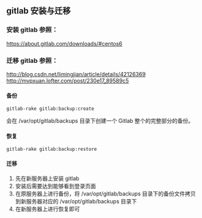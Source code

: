 ## gitlab 安装与迁移

### 安装 gitlab 参照：

https://about.gitlab.com/downloads/#centos6


### 迁移 gitlab 参照：

http://blog.csdn.net/limingjian/article/details/42126369  
http://mvpxuan.lofter.com/post/230e17_89589c5


#### 备份

    gitlab-rake gitlab:backup:create

会在 /var/opt/gitlab/backups 目录下创建一个 Gitlab 整个的完整部分的备份。

#### 恢复

    gitlab-rake gitlab:backup:restore

#### 迁移

1. 先在新服务器上安装 gitlab
2. 安装后需要达到能够看到登录页面
3. 在原服务器上进行备份，将 /var/opt/gitlab/backups 目录下的备份文件拷贝到新服务器对应的 /var/opt/gitlab/backups 目录下
4. 在新服务器上进行恢复即可